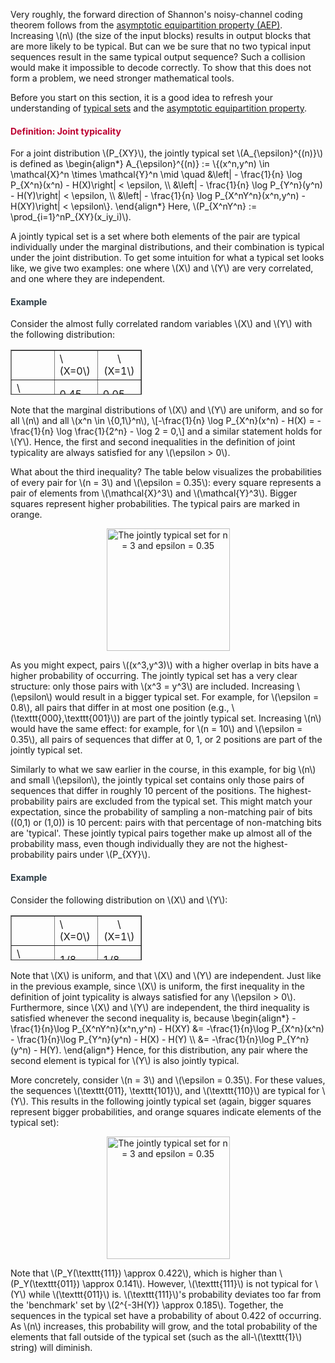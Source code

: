 <p>Very roughly, the forward direction of Shannon's noisy-channel coding theorem follows from the <a title="The Asymptotic Equipartition Property" href="https://canvas.uva.nl/courses/2205/pages/the-asymptotic-equipartition-property" data-api-endpoint="https://canvas.uva.nl/api/v1/courses/2205/pages/the-asymptotic-equipartition-property" data-api-returntype="Page">asymptotic equipartition property (AEP)</a>. Increasing \(n\) (the size of the input blocks) results in output blocks that are more likely to be typical. But can we be sure that no two typical input sequences result in the same typical output sequence? Such a collision would make it impossible to decode correctly. To show that this does not form a problem, we need stronger mathematical tools.</p>
<p>Before you start on this section, it is a good idea to refresh your understanding of <a title="Definition: Typical Set" href="https://canvas.uva.nl/courses/2205/pages/definition-typical-set" data-api-endpoint="https://canvas.uva.nl/api/v1/courses/2205/pages/definition-typical-set" data-api-returntype="Page">typical sets</a> and the <a title="The Asymptotic Equipartition Property" href="https://canvas.uva.nl/courses/2205/pages/the-asymptotic-equipartition-property" data-api-endpoint="https://canvas.uva.nl/api/v1/courses/2205/pages/the-asymptotic-equipartition-property" data-api-returntype="Page">asymptotic equipartition property</a>.</p>
<div class="content-box pad-box-mini border border-trbl border-round">
<h4 style="color: #bc0031;"><strong>Definition: Joint typicality</strong></h4>
For a joint distribution \(P_{XY}\), the jointly typical set \(A_{\epsilon}^{(n)}\) is defined as \begin{align*} A_{\epsilon}^{(n)} := \{(x^n,y^n) \in \mathcal{X}^n \times \mathcal{Y}^n \mid \quad &amp;\left| - \frac{1}{n} \log P_{X^n}(x^n) - H(X)\right| &lt; \epsilon, \\ &amp;\left| - \frac{1}{n} \log P_{Y^n}(y^n) - H(Y)\right| &lt; \epsilon, \\ &amp;\left| - \frac{1}{n} \log P_{X^nY^n}(x^n,y^n) - H(XY)\right| &lt; \epsilon\}. \end{align*} Here, \(P_{X^nY^n} := \prod_{i=1}^nP_{XY}(x_iy_i)\).</div>
<p>A jointly typical set is a set where both elements of the pair are typical individually under the marginal distributions, and their combination is typical under the joint distribution. To get some intuition for what a typical set looks like, we give two examples: one where \(X\) and \(Y\) are very correlated, and one where they are independent.</p>
<div class="content-box pad-box-mini border border-trbl border-round">
<h4 style="color: #2d3b45;"><strong>Example</strong></h4>
<p>Consider the almost fully correlated random variables \(X\) and \(Y\) with the following distribution:</p>
<div style="text-align: center;">
<table style="height: 72px; width: 210px;" border="1">
<tbody>
<tr style="height: 24px;">
<td style="height: 24px; width: 70px; text-align: center;"></td>
<td style="height: 24px; width: 70px;">\(X=0\)</td>
<td style="height: 24px; width: 70px; text-align: center;">\(X=1\)</td>
</tr>
<tr style="height: 24px;">
<td style="height: 24px; width: 70px;">\(Y=0\)</td>
<td style="height: 24px; width: 70px;">0.45</td>
<td style="height: 24px; width: 70px;">0.05</td>
</tr>
<tr style="height: 24px;">
<td style="height: 24px; width: 55px;">\(Y=1\)</td>
<td style="height: 24px; width: 56px;">0.05</td>
<td style="height: 24px; width: 56px;">0.45</td>
</tr>
</tbody>
</table>
</div>
<p>Note that the marginal distributions of \(X\) and \(Y\) are uniform, and so for all \(n\) and all \(x^n \in \{0,1\}^n\), \[-\frac{1}{n} \log P_{X^n}(x^n) - H(X) = -\frac{1}{n} \log \frac{1}{2^n} - \log 2 = 0,\] and a similar statement holds for \(Y\). Hence, the first and second inequalities in the definition of joint typicality are always satisfied for any \(\epsilon &gt; 0\).</p>
<p>What about the third inequality? The table below visualizes the probabilities of every pair for \(n = 3\) and \(\epsilon = 0.35\): every square represents a pair of elements from \(\mathcal{X}^3\) and \(\mathcal{Y}^3\). Bigger squares represent higher probabilities. The typical pairs are marked in orange.</p>
<p style="text-align: center;"><img src="388659" alt="The jointly typical set for n = 3 and epsilon = 0.35" width="197" height="196" data-api-endpoint="https://canvas.uva.nl/api/v1/courses/2205/files/388659" data-api-returntype="File"></p>
<p>As you might expect, pairs \((x^3,y^3)\) with a higher overlap in bits have a higher probability of occurring. The jointly typical set has a very clear structure: only those pairs with \(x^3 = y^3\) are included. Increasing \(\epsilon\) would result in a bigger typical set. For example, for \(\epsilon = 0.8\), all pairs that differ in at most one position (e.g., \(\texttt{000},\texttt{001}\)) are part of the jointly typical set. Increasing \(n\) would have the same effect: for example, for \(n = 10\) and \(\epsilon = 0.35\), all pairs of sequences that differ at 0, 1, or 2 positions are part of the jointly typical set.</p>
<p>Similarly to what we saw earlier in the course, in this example, for big \(n\) and small \(\epsilon\), the jointly typical set contains only those pairs of sequences that differ in roughly 10 percent of the positions. The highest-probability pairs are excluded from the typical set. This might match your expectation, since the probability of sampling a non-matching pair of bits ((0,1) or (1,0)) is 10 percent: pairs with that percentage of non-matching bits are 'typical'. These jointly typical pairs together make up almost all of the probability mass, even though individually they are not the highest-probability pairs under \(P_{XY}\).</p>
</div>
<div class="content-box pad-box-mini border border-trbl border-round">
<h4 style="color: #2d3b45;"><strong>Example</strong></h4>
Consider the following distribution on \(X\) and \(Y\):
<div style="text-align: center;">
<table style="height: 72px; width: 210px;" border="1">
<tbody>
<tr style="height: 24px;">
<td style="height: 24px; width: 70px; text-align: center;"></td>
<td style="height: 24px; width: 70px;">\(X=0\)</td>
<td style="height: 24px; width: 70px; text-align: center;">\(X=1\)</td>
</tr>
<tr style="height: 24px;">
<td style="height: 24px; width: 70px;">\(Y=0\)</td>
<td style="height: 24px; width: 70px;">1/8</td>
<td style="height: 24px; width: 70px;">1/8</td>
</tr>
<tr style="height: 24px;">
<td style="height: 24px; width: 55px;">\(Y=1\)</td>
<td style="height: 24px; width: 56px;">3/8</td>
<td style="height: 24px; width: 56px;">3/8</td>
</tr>
</tbody>
</table>
</div>
<p>Note that \(X\) is uniform, and that \(X\) and \(Y\) are independent. Just like in the previous example, since \(X\) is uniform, the first inequality in the definition of joint typicality is always satisfied for any \(\epsilon &gt; 0\). Furthermore, since \(X\) and \(Y\) are independent, the third inequality is satisfied whenever the second inequality is, because \begin{align*} -\frac{1}{n}\log P_{X^nY^n}(x^n,y^n) - H(XY) &amp;= -\frac{1}{n}\log P_{X^n}(x^n) - \frac{1}{n}\log P_{Y^n}(y^n) - H(X) - H(Y) \\ &amp;= -\frac{1}{n}\log P_{Y^n}(y^n) - H(Y). \end{align*} Hence, for this distribution, any pair where the second element is typical for \(Y\) is also jointly typical.</p>
<p>More concretely, consider \(n = 3\) and \(\epsilon = 0.35\). For these values, the sequences \(\texttt{011}, \texttt{101}\), and \(\texttt{110}\) are typical for \(Y\). This results in the following jointly typical set (again, bigger squares represent bigger probabilities, and orange squares indicate elements of the typical set):</p>
<p style="text-align: center;"><img src="388656" alt="The jointly typical set for n = 3 and epsilon = 0.35" width="197" height="196" data-api-endpoint="https://canvas.uva.nl/api/v1/courses/2205/files/388656" data-api-returntype="File"></p>
<p>Note that \(P_Y(\texttt{111}) \approx 0.422\), which is higher than \(P_Y(\texttt{011}) \approx 0.141\). However, \(\texttt{111}\) is not typical for \(Y\) while \(\texttt{011}\) is. \(\texttt{111}\)'s probability deviates too far from the 'benchmark' set by \(2^{-3H(Y)} \approx 0.185\). Together, the sequences in the typical set have a probability of about 0.422 of occurring. As \(n\) increases, this probability will grow, and the total probability of the elements that fall outside of the typical set (such as the all-\(\texttt{1}\) string) will diminish.</p>
</div>